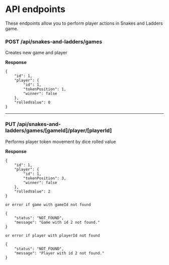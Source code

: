 # API endpoints

These endpoints allow you to perform player actions in Snakes and Ladders game.



### POST /api/snakes-and-ladders/games
Creates new game and player

**Response**

```
{
    "id": 1,
    "player": {
        "id": 1,
        "tokenPosition": 1,
        "winner": false
    },
    "rolledValue": 0
}
```
___

### PUT /api/snakes-and-ladders/games/[gameId]/player/[playerId]
Performs player token movement by dice rolled value

**Response**

```
{
    "id": 1,
    "player": {
        "id": 1,
        "tokenPosition": 3,
        "winner": false
    },
    "rolledValue": 2
}

or error if game with gameId not found

{
    "status": "NOT_FOUND",
    "message": "Game with id 2 not found."
}

or error if player with playerId not found

{
    "status": "NOT_FOUND",
    "message": "Player with id 2 not found."
}
```
